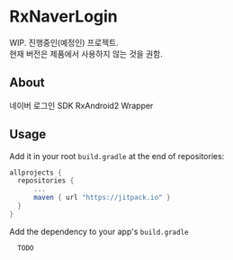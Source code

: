 # RxNaverLogin
WIP. 진행중인(예정인) 프로젝트.  
현재 버전은 제품에서 사용하지 않는 것을 권함.

## About
네이버 로그인 SDK RxAndroid2 Wrapper

## Usage

Add it in your root `build.gradle` at the end of repositories:
  ```groovy  
  allprojects {
    repositories {
        ...
        maven { url "https://jitpack.io" }
    }
  }
  ```


Add the dependency to your app's `build.gradle`
```groovy  
  TODO
```

